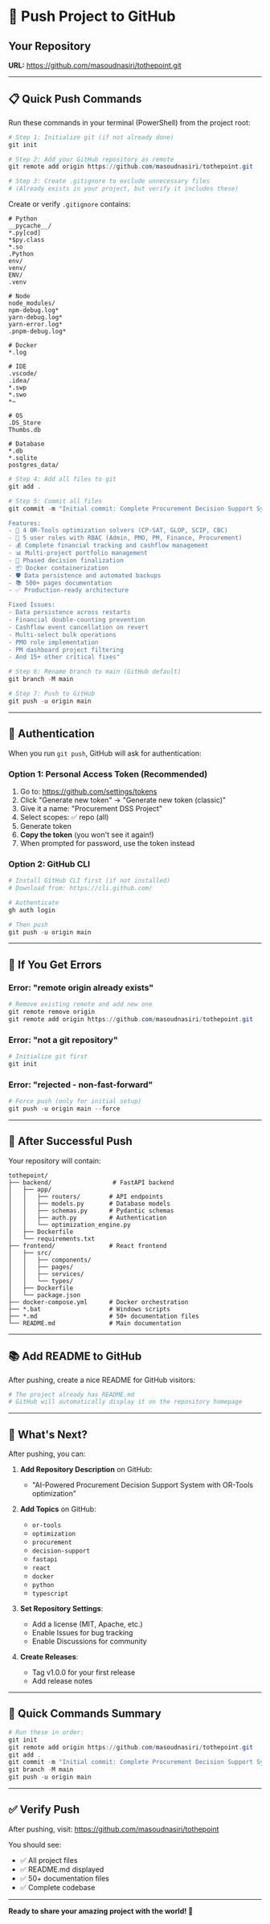 # 🚀 Push Project to GitHub

## Your Repository
**URL:** https://github.com/masoudnasiri/tothepoint.git

---

## 📋 Quick Push Commands

Run these commands in your terminal (PowerShell) from the project root:

```powershell
# Step 1: Initialize git (if not already done)
git init

# Step 2: Add your GitHub repository as remote
git remote add origin https://github.com/masoudnasiri/tothepoint.git

# Step 3: Create .gitignore to exclude unnecessary files
# (Already exists in your project, but verify it includes these)
```

Create or verify `.gitignore` contains:
```
# Python
__pycache__/
*.py[cod]
*$py.class
*.so
.Python
env/
venv/
ENV/
.venv

# Node
node_modules/
npm-debug.log*
yarn-debug.log*
yarn-error.log*
.pnpm-debug.log*

# Docker
*.log

# IDE
.vscode/
.idea/
*.swp
*.swo
*~

# OS
.DS_Store
Thumbs.db

# Database
*.db
*.sqlite
postgres_data/
```

```powershell
# Step 4: Add all files to git
git add .

# Step 5: Commit all files
git commit -m "Initial commit: Complete Procurement Decision Support System

Features:
- 🎯 4 OR-Tools optimization solvers (CP-SAT, GLOP, SCIP, CBC)
- 👥 5 user roles with RBAC (Admin, PMO, PM, Finance, Procurement)
- 💰 Complete financial tracking and cashflow management
- 📊 Multi-project portfolio management
- 🔄 Phased decision finalization
- 📦 Docker containerization
- 🛡️ Data persistence and automated backups
- 📚 500+ pages documentation
- ✅ Production-ready architecture

Fixed Issues:
- Data persistence across restarts
- Financial double-counting prevention
- Cashflow event cancellation on revert
- Multi-select bulk operations
- PMO role implementation
- PM dashboard project filtering
- And 15+ other critical fixes"

# Step 6: Rename branch to main (GitHub default)
git branch -M main

# Step 7: Push to GitHub
git push -u origin main
```

---

## 🔐 Authentication

When you run `git push`, GitHub will ask for authentication:

### Option 1: Personal Access Token (Recommended)
1. Go to: https://github.com/settings/tokens
2. Click "Generate new token" → "Generate new token (classic)"
3. Give it a name: "Procurement DSS Project"
4. Select scopes: ✅ repo (all)
5. Generate token
6. **Copy the token** (you won't see it again!)
7. When prompted for password, use the token instead

### Option 2: GitHub CLI
```powershell
# Install GitHub CLI first (if not installed)
# Download from: https://cli.github.com/

# Authenticate
gh auth login

# Then push
git push -u origin main
```

---

## 📝 If You Get Errors

### Error: "remote origin already exists"
```powershell
# Remove existing remote and add new one
git remote remove origin
git remote add origin https://github.com/masoudnasiri/tothepoint.git
```

### Error: "not a git repository"
```powershell
# Initialize git first
git init
```

### Error: "rejected - non-fast-forward"
```powershell
# Force push (only for initial setup)
git push -u origin main --force
```

---

## 🎯 After Successful Push

Your repository will contain:

```
tothepoint/
├── backend/                 # FastAPI backend
│   ├── app/
│   │   ├── routers/        # API endpoints
│   │   ├── models.py       # Database models
│   │   ├── schemas.py      # Pydantic schemas
│   │   ├── auth.py         # Authentication
│   │   └── optimization_engine.py
│   ├── Dockerfile
│   └── requirements.txt
├── frontend/               # React frontend
│   ├── src/
│   │   ├── components/
│   │   ├── pages/
│   │   ├── services/
│   │   └── types/
│   ├── Dockerfile
│   └── package.json
├── docker-compose.yml      # Docker orchestration
├── *.bat                   # Windows scripts
├── *.md                    # 50+ documentation files
└── README.md               # Main documentation
```

---

## 📚 Add README to GitHub

After pushing, create a nice README for GitHub visitors:

```powershell
# The project already has README.md
# GitHub will automatically display it on the repository homepage
```

---

## 🎊 What's Next?

After pushing, you can:

1. **Add Repository Description** on GitHub:
   - "AI-Powered Procurement Decision Support System with OR-Tools optimization"

2. **Add Topics** on GitHub:
   - `or-tools`
   - `optimization`
   - `procurement`
   - `decision-support`
   - `fastapi`
   - `react`
   - `docker`
   - `python`
   - `typescript`

3. **Set Repository Settings**:
   - Add a license (MIT, Apache, etc.)
   - Enable Issues for bug tracking
   - Enable Discussions for community

4. **Create Releases**:
   - Tag v1.0.0 for your first release
   - Add release notes

---

## 🚀 Quick Commands Summary

```powershell
# Run these in order:
git init
git remote add origin https://github.com/masoudnasiri/tothepoint.git
git add .
git commit -m "Initial commit: Complete Procurement Decision Support System"
git branch -M main
git push -u origin main
```

---

## ✅ Verify Push

After pushing, visit:
https://github.com/masoudnasiri/tothepoint

You should see:
- ✅ All project files
- ✅ README.md displayed
- ✅ 50+ documentation files
- ✅ Complete codebase

---

**Ready to share your amazing project with the world! 🌟**


